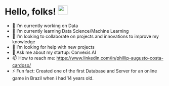 
# Hello, folks! <img src="https://raw.githubusercontent.com/MartinHeinz/MartinHeinz/master/wave.gif" width="30px">


- 🔭 I’m currently working on Data
- 🌱 I’m currently learning Data Science/Machine Learning
- 👯 I’m looking to collaborate on projects and innovations to improve my knowledge
- 🤔 I’m looking for help with new projects
- 💬 Ask me about my startup: Convexis AI
- 📫 How to reach me: https://www.linkedin.com/in/phillip-augusto-costa-cardoso/
- ⚡ Fun fact: Created one of the first Database and Server for an online game in Brazil when i had 14 years old.

